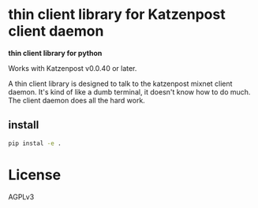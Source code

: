 # thin client library for Katzenpost client daemon


**thin client library for python**

Works with Katzenpost v0.0.40 or later.

A thin client library is designed to talk to the katzenpost mixnet client daemon.
It's kind of like a dumb terminal, it doesn't know how to do much.
The client daemon does all the hard work.


## install

```bash
pip instal -e .
```





# License

AGPLv3
